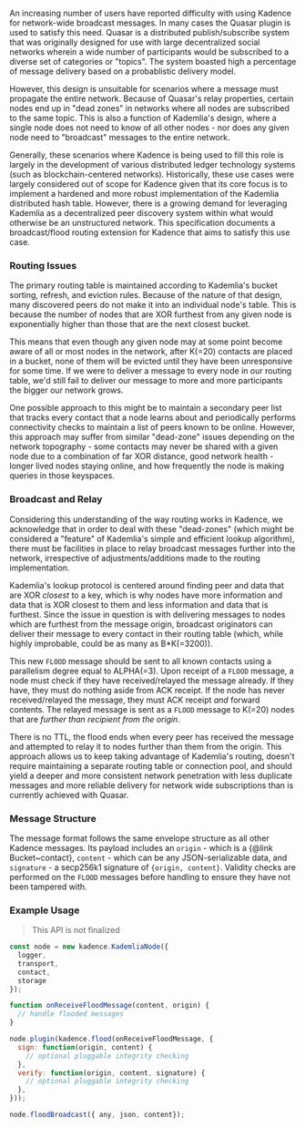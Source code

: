 An increasing number of users have reported difficulty with using Kadence for 
network-wide broadcast messages. In many cases the Quasar plugin is used to 
satisfy this need. Quasar is a distributed publish/subscribe system that was 
originally designed for use with large decentralized social networks wherein 
a wide number of participants would be subscribed to a diverse set of 
categories or "topics". The system boasted high a percentage of message 
delivery based on a probablistic delivery model.

However, this design is unsuitable for scenarios where a message must 
propagate the entire network. Because of Quasar's relay properties, certain 
nodes end up in "dead zones" in networks where all nodes are subscribed to the 
same topic. This is also a function of Kademlia's design, where a single node 
does not need to know of all other nodes - nor does any given node need to 
"broadcast" messages to the entire network.

Generally, these scenarios where Kadence is being used to fill this role is 
largely in the development of various distributed ledger technology systems 
(such as blockchain-centered networks). Historically, these use cases were 
largely considered out of scope for Kadence given that its core focus is to 
implement a hardened and more robust implementation of the Kademlia distributed 
hash table. However, there is a growing demand for leveraging Kademlia
as a decentralized peer discovery system within what would otherwise be an 
unstructured network. This specification documents a broadcast/flood routing 
extension for Kadence that aims to satisfy this use case.

### Routing Issues

The primary routing table is maintained according to Kademlia's bucket 
sorting, refresh, and eviction rules. Because of the nature of that design, 
many discovered peers do not make it into an individual node's table. This is 
because the number of nodes that are XOR furthest from any given node is 
exponentially higher than those that are the next closest bucket. 

This means that even though any given node may at some point become aware of 
all or most nodes in the network, after K(=20) contacts are placed in a bucket, 
none of them will be evicted until they have been unresponsive for some time. 
If we were to deliver a message to every node in our routing table, we'd still 
fail to deliver our message to more and more participants the bigger our network
grows.

One possible approach to this might be to maintain a secondary peer list that 
tracks every contact that a node learns about and periodically performs 
connectivity checks to maintain a list of peers known to be online. However, 
this approach may suffer from similar "dead-zone" issues depending on the 
network topography - some contacts may never be shared with a given node due to 
a combination of far XOR distance, good network health - longer lived nodes 
staying online, and how frequently the node is making queries in those 
keyspaces. 

### Broadcast and Relay

Considering this understanding of the way routing works in Kadence, we 
acknowledge that in order to deal with these "dead-zones" (which might be 
considered a "feature" of Kademlia's simple and efficient lookup algorithm), 
there must be facilities in place to relay broadcast messages further into the 
network, irrespective of adjustments/additions made to the routing 
implementation.

Kademlia's lookup protocol is centered around finding peer and data that are 
XOR *closest* to a key, which is why nodes have more information and data that 
is XOR closest to them and less information and data that is furthest. Since 
the issue in question is with delivering messages to nodes which are furthest 
from the message origin, broadcast originators can deliver their message to 
every contact in their routing table (which, while highly improbable, could be 
as many as B\*K(=3200)).

This new `FLOOD` message should be sent to all known contacts using a 
parallelism degree equal to ALPHA(=3). Upon receipt of a `FLOOD` message, a 
node must check if they have received/relayed the message already. If they 
have, they must do nothing aside from ACK receipt. If the node has never 
received/relayed the message, they must ACK receipt *and* forward contents. 
The relayed message is sent as a `FLOOD` message to K(=20) nodes that are 
*further than recipient from the origin*.

There is no TTL, the flood ends when every peer has received the message and 
attempted to relay it to nodes further than them from the origin. This approach 
allows us to keep taking advantage of Kademlia's routing, doesn't require 
maintaining a separate routing table or connection pool, and should yield a 
deeper and more consistent network penetration with less duplicate messages 
and more reliable delivery for network wide subscriptions than is currently 
achieved with Quasar.

### Message Structure

The message format follows the same envelope structure as all other Kadence 
messages. Its payload includes an `origin` - which is a {@link Bucket~contact}, 
`content` - which can be any JSON-serializable data, and `signature` - a 
secp256k1 signature of `{origin, content}`.  Validity checks are performed on 
the `FLOOD` messages before handling to ensure they have not been tampered with.

### Example Usage

> This API is not finalized

```js
const node = new kadence.KademliaNode({
  logger,
  transport,
  contact,
  storage
});

function onReceiveFloodMessage(content, origin) {
  // handle flooded messages
}

node.plugin(kadence.flood(onReceiveFloodMessage, {
  sign: function(origin, content) {
    // optional pluggable integrity checking
  },
  verify: function(origin, content, signature) {
    // optional pluggable integrity checking
  },
}));

node.floodBroadcast({ any, json, content});
```
